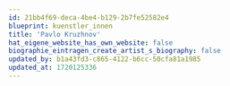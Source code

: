 ```yaml
---
id: 21bb4f69-deca-4be4-b129-2b7fe52582e4
blueprint: kuenstler_innen
title: 'Pavlo Kruzhnov'
hat_eigene_website_has_own_website: false
biographie_eintragen_create_artist_s_biography: false
updated_by: b1a43fd3-c865-4122-b6cc-50cfa81a1985
updated_at: 1720125336
---
```

